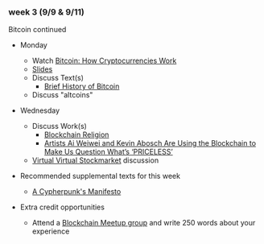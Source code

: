 ### week 3 (9/9 & 9/11)

Bitcoin continued

+ Monday
  + Watch [Bitcoin: How Cryptocurrencies Work](https://www.youtube.com/watch?v=kubGCSj5y3k)
  + [Slides](https://docs.google.com/presentation/d/1oxmRXglKcLkdCmzb7p709VM8PGWUqSWMXDWZZhZAimw/edit?usp=sharing)
  + Discuss Text(s)
    + [Brief History of Bitcoin](../texts/brief-history-of-bitcoin.pdf)
  + Discuss "altcoins"

+ Wednesday
  + Discuss Work(s)
    + [Blockchain Religion](https://futurism.com/blockchain-religion-matt-liston/)
    + [Artists Ai Weiwei and Kevin Abosch Are Using the Blockchain to Make Us Question What’s ‘PRICELESS’](https://www.vice.com/en_us/article/qvmm9m/ai-weiwei-kevin-abosch-blockchain-art-priceless)
  + [Virtual Virtual Stockmarket](/..virtual-stockmarket.md) discussion

+ Recommended supplemental texts for this week
  + [A Cypherpunk's Manifesto](https://www.activism.net/cypherpunk/manifesto.html)

+ Extra credit opportunities
  + Attend a [Blockchain Meetup group](https://www.meetup.com/topics/blockchain/) and write 250 words about your experience
